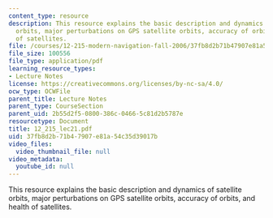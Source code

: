 ```yaml
---
content_type: resource
description: This resource explains the basic description and dynamics of satellite
  orbits, major perturbations on GPS satellite orbits, accuracy of orbits, and health
  of satellites.
file: /courses/12-215-modern-navigation-fall-2006/37fb8d2b71b47907e81a54c35d39017b_12_215_lec21.pdf
file_size: 100556
file_type: application/pdf
learning_resource_types:
- Lecture Notes
license: https://creativecommons.org/licenses/by-nc-sa/4.0/
ocw_type: OCWFile
parent_title: Lecture Notes
parent_type: CourseSection
parent_uid: 2b55d2f5-0800-386c-0466-5c81d2b5787e
resourcetype: Document
title: 12_215_lec21.pdf
uid: 37fb8d2b-71b4-7907-e81a-54c35d39017b
video_files:
  video_thumbnail_file: null
video_metadata:
  youtube_id: null
---
```

This resource explains the basic description and dynamics of satellite orbits, major perturbations on GPS satellite orbits, accuracy of orbits, and health of satellites.